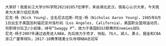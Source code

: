     大家好！我是长江大学计科学院202102857任博宇，来自湖北武汉，很高心认识大家，今天我来为大家介绍尼克杨
    尼克·杨（Nick Young），全名尼古拉斯·阿龙·杨（Nicholas Aaron Young），1985年6月1日出生于美国加利福尼亚州洛杉矶（Los Angeles, California），美国职业篮球运动员，司职得分后卫/小前锋，绰号“Swaggy P”，效力于美国BIG3联赛的Enemies战队
    尼克·杨于2007年通过选秀进入NBA，先后效力于奇才、快船、76人、湖人、勇士、掘金和CBA浙江广厦等球队，2017-18赛季随勇士队夺得NBA总冠军
   

